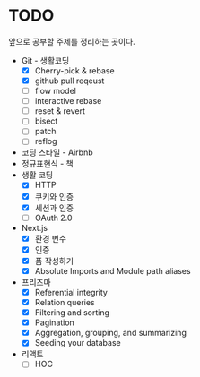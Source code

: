 # TODO

앞으로 공부할 주제를 정리하는 곳이다.

- Git - 생활코딩
  - [x] Cherry-pick & rebase
  - [x] github pull reqeust
  - [ ] flow model
  - [ ] interactive rebase
  - [ ] reset & revert
  - [ ] bisect
  - [ ] patch
  - [ ] reflog
- 코딩 스타일 - Airbnb
- 정규표현식 - 책
- 생활 코딩
  - [x] HTTP
  - [x] 쿠키와 인증
  - [x] 세션과 인증
  - [ ] OAuth 2.0
- Next.js
  - [x] 환경 변수
  - [x] 인증
  - [x] 폼 작성하기
  - [x] Absolute Imports and Module path aliases
- 프리즈마 
  - [x] Referential integrity
  - [x] Relation queries
  - [x] Filtering and sorting
  - [x] Pagination
  - [x] Aggregation, grouping, and summarizing
  - [x] Seeding your database
  
- 리액트
  - [ ] HOC

